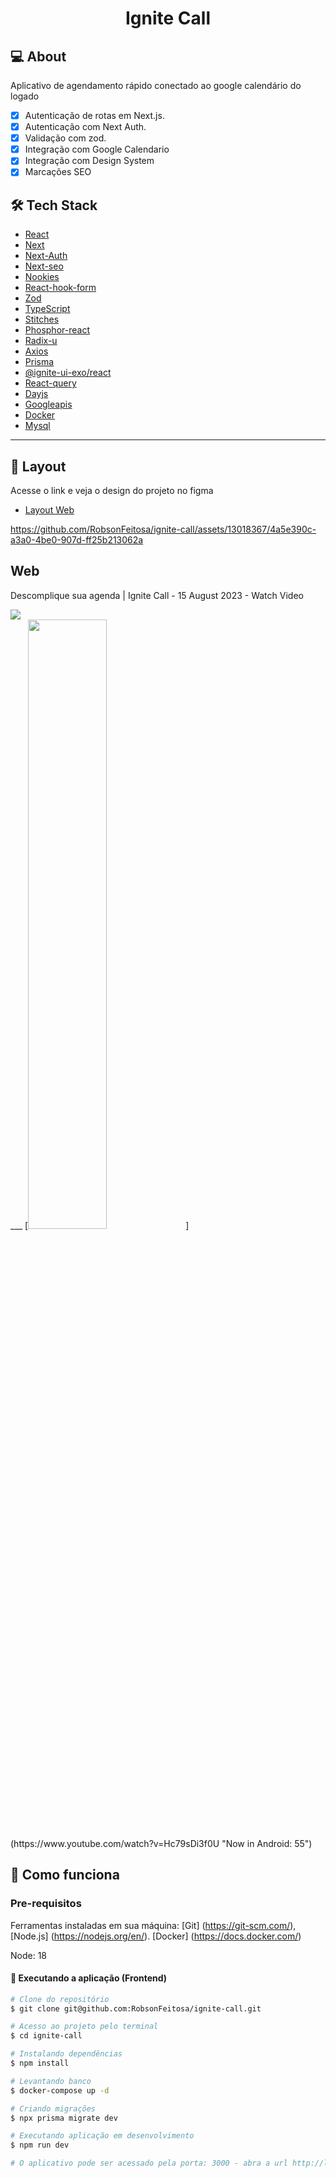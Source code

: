 <h1 align="center">
  Ignite Call
</h1>
 

## 💻 About

Aplicativo de agendamento rápido conectado ao google calendário do logado

- [x] Autenticação de rotas em Next.js.
- [x] Autenticação com Next Auth.
- [x] Validação com zod.
- [x] Integração com Google Calendario
- [x] Integração com Design System 
- [x] Marcações SEO

## 🛠 Tech Stack

- [React](https://reactjs.org)
- [Next](https://nextjs.org/)
- [Next-Auth](https://next-auth.js.org/)
- [Next-seo](https://github.com/garmeeh/next-seo)
- [Nookies](https://www.npmjs.com/package/nookies)
- [React-hook-form](https://react-hook-form.com/)
- [Zod](https://github.com/colinhacks/zod)
- [TypeScript](https://www.typescriptlang.org)
- [Stitches](https://stitches.dev/)
- [Phosphor-react](https://phosphoricons.com/)
- [Radix-u](https://www.radix-ui.com/)
- [Axios](https://www.axios.com/)
- [Prisma](https://www.prisma.io/)
- [@ignite-ui-exo/react](https://www.npmjs.com/package/@ignite-ui-exo/docs)
- [React-query](https://react-query-v3.tanstack.com/)
- [Dayjs](https://day.js.org/)
- [Googleapis](https://www.npmjs.com/package/googleapis)
- [Docker](https://hub.docker.com/)
- [Mysql](https://hub.docker.com/_/mysql)
___

## 🔖 Layout 

Acesse o link e veja o design do projeto no figma

- [Layout Web](https://www.figma.com/community/file/1161274296921389678)



https://github.com/RobsonFeitosa/ignite-call/assets/13018367/4a5e390c-a3a0-4be0-907d-ff25b213062a


## Web
<div> 
    <p>Descomplique sua agenda | Ignite Call - 15 August 2023 - Watch Video</p> 
    <img style="max-width:800px;" src="https://www.dropbox.com/scl/fi/vauilmbf8e8wa8fwosonh/be529cdc-8cb7-4bcb-af48-747bf33adce3.webm?rlkey=gy61c2jwwe9lwspippq936ufz&dl=0"> 
</div>
___
[<img src="https://www.dropbox.com/scl/fi/vauilmbf8e8wa8fwosonh/be529cdc-8cb7-4bcb-af48-747bf33adce3.webm?rlkey=gy61c2jwwe9lwspippq936ufz&dl=0" width="50%">](https://www.youtube.com/watch?v=Hc79sDi3f0U "Now in Android: 55")

## 🚀 Como funciona

### Pre-requisitos
Ferramentas instaladas em sua máquina: [Git] (https://git-scm.com/), [Node.js] (https://nodejs.org/en/). [Docker] (https://docs.docker.com/)

Node: 18

#### 🧭 Executando a aplicação (Frontend)

```bash
# Clone do repositório
$ git clone git@github.com:RobsonFeitosa/ignite-call.git

# Acesso ao projeto pelo terminal
$ cd ignite-call

# Instalando dependências
$ npm install

# Levantando banco
$ docker-compose up -d

# Criando migrações
$ npx prisma migrate dev

# Executando aplicação em desenvolvimento
$ npm run dev

# O aplicativo pode ser acessado pela porta: 3000 - abra a url http://localhost:3000
``` 
